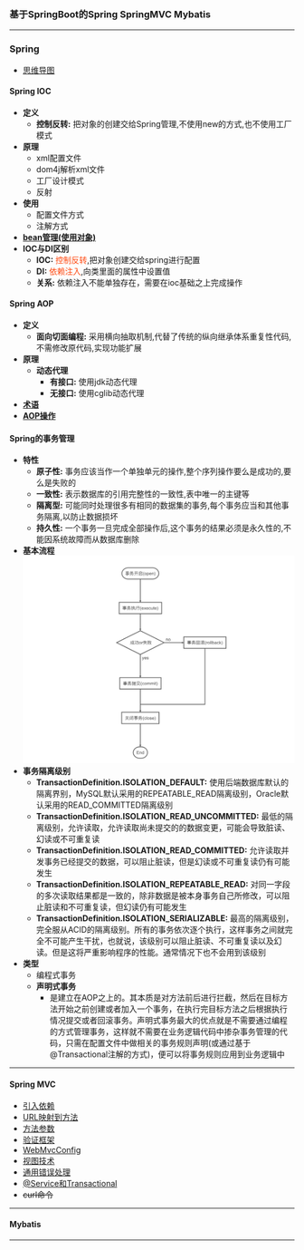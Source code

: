### 基于SpringBoot的Spring SpringMVC Mybatis
---
### Spring 
* [思维导图](https://upload-images.jianshu.io/upload_images/1932449-7ad2dbd931446eaa.png?imageMogr2/auto-orient/strip|imageView2/2/w/1200/format/webp)
#### Spring IOC
   * **定义**
        * **控制反转:** 把对象的创建交给Spring管理,不使用new的方式,也不使用工厂模式 
   * **原理**
        * xml配置文件
        * dom4j解析xml文件
        * 工厂设计模式
        * 反射
   * **使用**
        * 配置文件方式
        * 注解方式
   * **[bean管理(使用对象)](https://github.com/Cynaith/SpringDemo/blob/master/notebook/Spring/SpringBean.md)** 
   * **IOC与DI区别**
        * **IOC:** <font color = #ff4911>控制反转</font>,把对象创建交给spring进行配置
        * **DI:** <font color = #ff4911>依赖注入</font>,向类里面的属性中设置值
        * **关系:** 依赖注入不能单独存在，需要在ioc基础之上完成操作
#### Spring AOP
* **定义**
    * **面向切面编程:** 采用横向抽取机制,代替了传统的纵向继承体系重复性代码,不需修改原代码,实现功能扩展
* **原理**
    * **动态代理**
        * **有接口:** 使用jdk动态代理
        * **无接口:** 使用cglib动态代理
* **[术语](https://github.com/Cynaith/SpringDemo/blob/master/notebook/Spring/SpringAopTerm.md)** 
* **[AOP操作](https://github.com/Cynaith/SpringDemo/tree/master/src/main/java/com/ly/springdemo/AOP)**
#### Spring的事务管理
* **特性**
    * **原子性:** 事务应该当作一个单独单元的操作,整个序列操作要么是成功的,要么是失败的
    * **一致性:** 表示数据库的引用完整性的一致性,表中唯一的主键等
    * **隔离型:** 可能同时处理很多有相同的数据集的事务,每个事务应当和其他事务隔离,以防止数据损坏
    * **持久性:** 一个事务一旦完成全部操作后,这个事务的结果必须是永久性的,不能因系统故障而从数据库删除
* **基本流程**
    ![流程图](notebook/img/shiwu.png)
* **事务隔离级别**
    * **TransactionDefinition.ISOLATION_DEFAULT:** 使用后端数据库默认的隔离界别，MySQL默认采用的REPEATABLE_READ隔离级别，Oracle默认采用的READ_COMMITTED隔离级别
    * **TransactionDefinition.ISOLATION_READ_UNCOMMITTED:** 最低的隔离级别，允许读取，允许读取尚未提交的的数据变更，可能会导致脏读、幻读或不可重复读
    * **TransactionDefinition.ISOLATION_READ_COMMITTED:** 允许读取并发事务已经提交的数据，可以阻止脏读，但是幻读或不可重复读仍有可能发生
    * **TransactionDefinition.ISOLATION_REPEATABLE_READ:** 对同一字段的多次读取结果都是一致的，除非数据是被本身事务自己所修改，可以阻止脏读和不可重复读，但幻读仍有可能发生
    * **TransactionDefinition.ISOLATION_SERIALIZABLE:** 最高的隔离级别，完全服从ACID的隔离级别。所有的事务依次逐个执行，这样事务之间就完全不可能产生干扰，也就说，该级别可以阻止脏读、不可重复读以及幻读。但是这将严重影响程序的性能。通常情况下也不会用到该级别
* **类型**
    * 编程式事务
    * **声明式事务**
        * 是建立在AOP之上的。其本质是对方法前后进行拦截，然后在目标方法开始之前创建或者加入一个事务，在执行完目标方法之后根据执行情况提交或者回滚事务。声明式事务最大的优点就是不需要通过编程的方式管理事务，这样就不需要在业务逻辑代码中掺杂事务管理的代码，只需在配置文件中做相关的事务规则声明(或通过基于@Transactional注解的方式)，便可以将事务规则应用到业务逻辑中
    

---
#### Spring MVC
* [引入依赖](https://github.com/Cynaith/SpringDemo/blob/master/pom.xml)
* [URL映射到方法](https://github.com/Cynaith/SpringDemo/blob/master/notebook/SpringMVC/UrlToFunction.md)
* [方法参数](https://github.com/Cynaith/SpringDemo/blob/master/notebook/SpringMVC/FunctionParameter.md)
* [验证框架](https://github.com/Cynaith/SpringDemo/blob/master/notebook/SpringMVC/VerificationFramework.md)
* [WebMvcConfig](https://github.com/Cynaith/SpringDemo/blob/master/notebook/SpringMVC/WebMvcConfigure.md)
* [视图技术](https://github.com/Cynaith/SpringDemo/blob/master/notebook/SpringMVC/View.md)
* [通用错误处理](https://github.com/Cynaith/SpringDemo/blob/master/notebook/SpringMVC/GeneralErrorHandling.md)
* [@Service和Transactional](https://github.com/Cynaith/SpringDemo/blob/master/notebook/SpringMVC/ServiceAndTransactional.md)
* ~~curl命令~~


---
#### Mybatis



---
